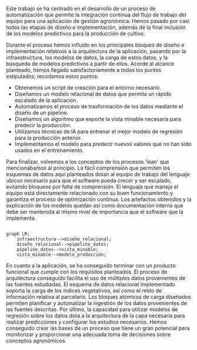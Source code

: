
Este trabajo se ha centrado en el desarrollo de un proceso de automatización que permite la integración continua del flujo de trabajo del equipo para una aplicación de gestión agronómica. Hemos pasado por casi todas las etapas de diseño e implementación, además de la final inclusión de los modelos predictivos para la producción de cultivo.

Durante el proceso hemos influido en los principales bloques de diseño e implementación relativos a la arquitectura de la aplicación, pasando por la infraestructura, los modelos de datos, la carga de estos datos, y la búsqueda de modelos predictivos a partir de ellos. Acorde al alcance planteado, hemos llegado satisfactoriamente a todos los puntos estipulados; recodamos estos puntos:

-   Obtenemos un script de creación para el entorno necesario.
-   Diseñamos un modelo relacional de datos que permita un rápido escalado de la aplicación.
-   Automatizamos el proceso de trasformación de los datos mediante el diseño de un pipeline.
-   Diseñamos un algoritmo que exporte la vista minable necesaria para predecir la producción.
-   Utilizamos técnicas de lA para entrenar el mejor modelo de regresión para la producción anterior.
-   Implementamos el modelo para predecir nuevos valores que no han sido usados en el entrenamiento.

Para finalizar, volvemos a los conceptos de los procesos 'lean' que mencionábamos al principio. La fácil comprensión que permiten los esquemas de datos aquí planteados dotan al equipo de trabajo del lenguaje ubicuo necesario para que el software pueda crecer y ser escalado, evitando bloqueos por falta de comprensión. El lenguaje que maneja el equipo está directamente relacionado con su buen funcionamiento y garantiza el proceso de  optimización continua. Los artefactos obtenidos y la explicación de los modelos quedan así como documentación interna que debe ser mantenida al mismo nivel de importancia que el software que la implementa. 

```mermaid

graph LR;
    infraestructura-->diseño_relacional;
    diseño_relacional-->pipeline_datos;
    pipeline_datos-->vista_minable;
    vista_minable-->modelo_producción;
```

En cuanto a la aplicación, se ha conseguido terminar con un producto funcional que cumple con los requisitos planteados. El proceso de arquitectura conseguido facilita el uso de múltiples datos provenientes de las fuentes estudiadas. El esquema de datos relacional implementado soporta la carga de los índices vegetativos, así como el resto de información relativa al parcelario. Los bloques atómicos de carga diseñados permiten planificar y automatizar la ingestión de los datos provenientes de las fuentes descritas. Por último, la capacidad para utilizar modelos de regresión sobre los datos dota a la arquitectura de la capa necesaria para realizar predicciones y configurar los estudios necesarios. Hemos conseguido crear las bases de un proceso que tiene un gran potencial para monitorizar y proporcionar una adecuada toma de decisiones sobre conceptos agronómicos.
